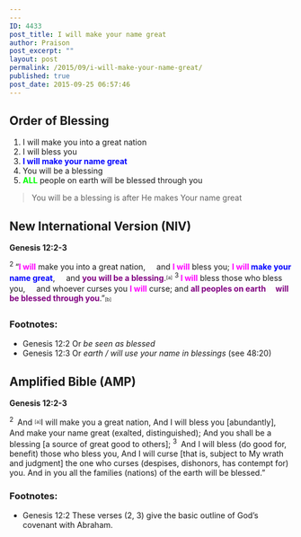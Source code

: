 ```yaml
---
---
ID: 4433
post_title: I will make your name great
author: Praison
post_excerpt: ""
layout: post
permalink: /2015/09/i-will-make-your-name-great/
published: true
post_date: 2015-09-25 06:57:46
---
```

<h2>Order of Blessing</h2>
<ol>
	<li>I will make you into a great nation</li>
	<li>I will bless you</li>
	<li><span style="color: #0000ff;"><strong>I will make your name great</strong></span></li>
	<li>You will be a blessing</li>
	<li><span style="color: #00ff00;"><strong>ALL</strong></span> people on earth will be blessed through you</li>
</ol>
<blockquote>You will be a blessing is after He makes Your name great</blockquote>
<h2>New International Version (NIV)</h2>
<strong>Genesis 12:2-3</strong>
<div class="poetry top-05">
<p class="line"><span id="en-NIV-301" class="text Gen-12-2"><sup class="versenum">2 </sup>“<span style="color: #ff00ff;"><strong>I will</strong></span> make you into a great nation,</span>
<span class="indent-1"><span class="indent-1-breaks">    </span><span class="text Gen-12-2">and <span style="color: #ff00ff;"><strong>I will</strong></span> bless you;</span></span>
<span class="text Gen-12-2"><span style="color: #0000ff;"><strong><span style="color: #ff00ff;">I will</span> make your name great</strong></span>,</span>
<span class="indent-1"><span class="indent-1-breaks">    </span><span class="text Gen-12-2">and <span style="color: #800080;"><strong>you will be a blessing</strong></span>.<sup class="footnote" style="box-sizing: border-box; font-size: 0.625em; line-height: 22px; position: relative; vertical-align: top; top: 0px;" data-fn="#fen-NIV-301a" data-link="[&lt;a href=&quot;#fen-NIV-301a&quot; title=&quot;See footnote a&quot;&gt;a&lt;/a&gt;]">[a]</sup></span></span>
<span id="en-NIV-302" class="text Gen-12-3"><sup class="versenum">3 </sup><strong><span style="color: #ff00ff;">I will</span></strong> bless those who bless you,</span>
<span class="indent-1"><span class="indent-1-breaks">    </span><span class="text Gen-12-3">and whoever curses you <span style="color: #ff00ff;"><strong>I will</strong></span> curse;</span></span>
<span class="text Gen-12-3">and <span style="color: #800080;"><strong>all peoples on earth</strong></span></span>
<span class="indent-1"><span style="color: #800080;"><strong><span class="indent-1-breaks">    </span></strong></span><span class="text Gen-12-3"><span style="color: #800080;"><strong>will be blessed through you</strong></span>.”<sup class="footnote" style="box-sizing: border-box; font-size: 0.625em; line-height: 22px; position: relative; vertical-align: top; top: 0px;" data-fn="#fen-NIV-302b" data-link="[&lt;a href=&quot;#fen-NIV-302b&quot; title=&quot;See footnote b&quot;&gt;b&lt;/a&gt;]">[b]</sup></span></span></p>

</div>
<div class="footnotes">
<h3>Footnotes:</h3>
<ul type="a">
	<li id="fen-NIV-301a">Genesis 12:2 <span class="footnote-text">Or <i>be seen as blessed</i></span></li>
	<li id="fen-NIV-302b">Genesis 12:3 <span class="footnote-text">Or <i>earth / will use your name in blessings</i> (see 48:20)</span></li>
</ul>
<h2>Amplified Bible (AMP)</h2>
</div>
<strong>Genesis 12:2-3</strong>
<div class="poetry top-1">
<p class="line"><span id="en-AMP-301" class="text Gen-12-2"><sup class="versenum">2 </sup></span>
<span class="text Gen-12-2">And <sup class="footnote" style="box-sizing: border-box; font-size: 0.625em; line-height: 22px; position: relative; vertical-align: top; top: 0px;" data-fn="#fen-AMP-301a" data-link="[&lt;a href=&quot;#fen-AMP-301a&quot; title=&quot;See footnote a&quot;&gt;a&lt;/a&gt;]">[a]</sup>I will make you a great nation,</span>
<span class="text Gen-12-2">And I will bless you [abundantly],</span>
<span class="text Gen-12-2">And make your name great (exalted, distinguished);</span>
<span class="text Gen-12-2">And you shall be a blessing [a source of great good to others];</span>
<span id="en-AMP-302" class="text Gen-12-3"><sup class="versenum">3 </sup></span>
<span class="text Gen-12-3">And I will bless (do good for, benefit) those who bless you,</span>
<span class="text Gen-12-3">And I will curse [that is, subject to My wrath and judgment] the one who curses (despises, dishonors, has contempt for) you.</span>
<span class="text Gen-12-3">And in you all the families (nations) of the earth will be blessed.”</span></p>

</div>
<div class="footnotes">
<h3>Footnotes:</h3>
<ul type="a">
	<li id="fen-AMP-301a">Genesis 12:2 <span class="footnote-text">These verses (2, 3) give the basic outline of God’s covenant with Abraham.</span></li>
</ul>
</div>